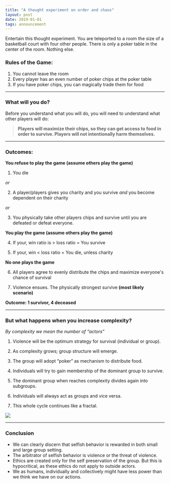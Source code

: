 ```yaml
---
title: "A thought experiment on order and chaos"
layout: post
date: 2019-01-01
tags: announcement
---
```


Entertain this thought experiment. You are teleported to a room the size of a
basketball court with four other people. There is only a poker table in the
center of the room. Nothing else.

### **Rules of the Game:**

1.  You cannot leave the room
1.  Every player has an even number of poker chips at the poker table
1.  If you have poker chips, you can magically trade them for food

*****

### **What will you do?**

Before you understand what you will do, you will need to understand what other
players will do:

> **Players will maximize their chips, so they can get access to food in order to
> survive. Players will not intentionally harm themselves.**

*****

### **Outcomes:**

**You refuse to play the game (assume others play the game)**

1.  You die

*or*

2. A player/players gives you charity and you survive *and* you become dependent
on their charity

*or*

3. You physically take other players chips and survive until you are defeated or
defeat everyone.

**You play the game (assume others play the game)**

4. If your, win ratio is > loss ratio = You survive

5. If your, win < loss ratio = You die, unless charity

**No one plays the game**

6. All players agree to evenly distribute the chips and maximize everyone's
chance of survival

7. Violence ensues. The physically strongest survive **(most likely scenario)**

**Outcome: 1 survivor, 4 deceased**

*****

### **But what happens when you increase complexity?**

*By complexity we mean the number of “actors”*

1.  Violence will be the optimum strategy for survival (individual or group).

2. As complexity grows; group structure will emerge.

3. The group will adopt “poker” as mechanism to distribute food.

4. Individuals will try to gain membership of the dominant group to survive.

5. The dominant group when reaches complexity divides again into subgroups.

6. Individuals will always act as groups and vice versa.

7. This whole cycle continues like a fractal.

![](https://cdn-images-1.medium.com/max/800/1*BdK1VcgeGYUjojY-q3Ebfw.jpeg)
<span class="figcaption_hack"></span>

*****

### Conclusion

* We can clearly discern that selfish behavior is rewarded in both small and large
group setting.
* The arbitrator of selfish behavior is violence or the threat of violence.
* Ethics are created only for the self preservation of the group. But this is
hypocritical, as these ethics do not apply to outside actors.
* We as humans, individually and collectively might have less power than we think
we have on our actions.
